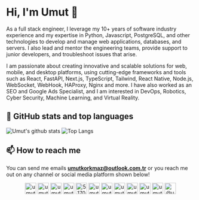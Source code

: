 <h1>Hi, I'm Umut 👋</h1>

<p>As a full stack engineer, I leverage my 10+ years of software industry experience and my expertise in Python, Javascript, PostgreSQL, and other technologies to develop and manage web applications, databases, and servers. I also lead and mentor the engineering teams, provide support to junior developers, and troubleshoot issues that arise.</p>

<p>I am passionate about creating innovative and scalable solutions for web, mobile, and desktop platforms, using cutting-edge frameworks and tools such as React, FastAPI, Next.js, TypeScript, Tailwind, React Native, Node.js, WebSocket, WebHook, HAProxy, Nginx and more. I have also worked as an SEO and Google Ads Specialist, and I am interested in DevOps, Robotics, Cyber Security, Machine Learning, and Virtual Reality.</p>

## 📌 GitHub stats and top languages

![Umut's github stats](https://github-readme-stats.vercel.app/api?username=umutkorkmaz&show_icons=true&hide=stars&theme=dark)
![Top Langs](https://github-readme-stats.vercel.app/api/top-langs/?username=umutkorkmaz&layout=compact&theme=dark)


## 📫 How to reach me 

You can send me emails **umutkorkmaz@outlook.com.tr** or you reach me out on any channel or social media platform shown below!<br/>

<p align="center">
  <a href="https://codepen.io/umutkorkmaz" target="blank"><img align="center" src="https://cdn.jsdelivr.net/npm/simple-icons@9.18.0/icons/codepen.svg" alt="umutkorkmaz" height="30" width="30" /></a>
  <a href="https://dev.to/umutkorkmaz" target="blank"><img align="center" src="https://cdn.jsdelivr.net/npm/simple-icons@9.18.0/icons/devdotto.svg" alt="umutkorkmaz" height="30" width="30" /></a>
  <a href="https://twitter.com/umutkorkmaz_net" target="blank"><img align="center" src="https://cdn.jsdelivr.net/npm/simple-icons@9.18.0/icons/twitter.svg" alt="umutkorkmaz_net" height="30" width="30" /></a>
  <a href="https://linkedin.com/in/umut-korkmaz" target="blank"><img align="center" src="https://cdn.jsdelivr.net/npm/simple-icons@9.18.0/icons/linkedin.svg" alt="umut-korkmaz" height="30" width="30" /></a>
  <a href="https://stackoverflow.com/users/5170157" target="blank"><img align="center" src="https://cdn.jsdelivr.net/npm/simple-icons@9.18.0/icons/stackoverflow.svg" alt="5170157" height="30" width="30" /></a>
  <a href="https://codesandbox.com/umutkorkmaz" target="blank"><img align="center" src="https://cdn.jsdelivr.net/npm/simple-icons@9.18.0/icons/codesandbox.svg" alt="umutkorkmaz" height="30" width="30" /></a>
  <a href="https://kaggle.com/umutkorkmaz" target="blank"><img align="center" src="https://cdn.jsdelivr.net/npm/simple-icons@9.18.0/icons/kaggle.svg" alt="umutkorkmaz" height="30" width="30" /></a>
  <a href="https://fb.com/umutkorkmazz" target="blank"><img align="center" src="https://cdn.jsdelivr.net/npm/simple-icons@9.18.0/icons/facebook.svg" alt="umutkorkmazz" height="30" width="30" /></a>
  <a href="https://instagram.com/umutkorkmaz_net" target="blank"><img align="center" src="https://cdn.jsdelivr.net/npm/simple-icons@9.18.0/icons/instagram.svg" alt="umutkorkmaz_net" height="30" width="30" /></a>
  <a href="https://dribbble.com/umutkorkmaz" target="blank"><img align="center" src="https://cdn.jsdelivr.net/npm/simple-icons@9.18.0/icons/dribbble.svg" alt="umutkorkmaz" height="30" width="30" /></a>
  <a href="https://www.behance.net/umut_korkmaz" target="blank"><img align="center" src="https://cdn.jsdelivr.net/npm/simple-icons@9.18.0/icons/behance.svg" alt="umut_korkmaz" height="30" width="30" /></a>
  <a href="https://medium.com/@umutkorkmaz" target="blank"><img align="center" src="https://cdn.jsdelivr.net/npm/simple-icons@9.18.0/icons/medium.svg" alt="@umutkorkmaz" height="30" width="30" /></a>
</p>

